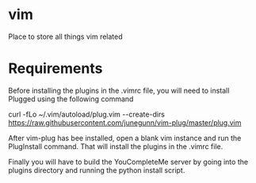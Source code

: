 # vim
Place to store all things vim related

Requirements
============

Before installing the plugins in the .vimrc file, you will need to install Plugged using the following command

curl -fLo ~/.vim/autoload/plug.vim --create-dirs \
    https://raw.githubusercontent.com/junegunn/vim-plug/master/plug.vim

After vim-plug has bee installed, open a blank vim instance and run the PlugInstall command. That will install the plugins in the .vimrc file.

Finally you will have to build the YouCompleteMe server by going into the plugins directory and running the python install script.

